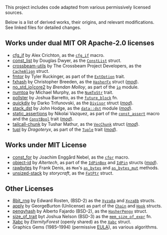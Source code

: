 This project includes code adapted from various permissively licensed sources.

Below is a list of derived works, their origins, and relevant modifications.
See linked files for detailed changes.

## Works under dual MIT OR Apache-2.0 licenses
- [cfg_if] by Alex Crichton, as the [`cfg_if`] macro.
- [const_list] by Douglas Dwyer, as the [`ConstList`] struct.
- [crossbeam-utils] by The Crossbeam Project Developers, as the [`CacheAlign`] struct.
- [fmtor] by Tyler Ruckinger, as part of the [`ExtOption`] trait.
- [fxhash] by Christopher Breeden, as the [`HasherFx`] struct ([*mod*][m1]).
- [no_std_io]|[core2] by *Brendan Molloy*, as part of the [`io`] module.
- [numtoa] by Michael Murphy, as the [`NumToStr`] trait.
- [pollster] by Joshua Barretto, as the [`future_block`] fn.
- [quickdiv] by Darko Trifunovski, as the [`Divisor`] struct ([*mod*][m7]).
- [stack_dst] by John Hodge, as the [`data::dst`] module ([*mod*][m2]).
- [static_assertions] by Nikolai Vazquez, as part of the [`const_assert`] macro
  and the [`ConstBool`] trait ([*mod*][m3]).
- [tailcall-chunk] by Tushar Mathur, as the [`VecChunk`] struct ([*mod*][m4]).
- [tupl] by *Dragoteryx*, as part of the [`Tuple`] trait ([*mod*][m5]).

[cfg_if]: https://crates.io/crates/cfg_if/1.0.0
  [`cfg_if`]: https://docs.rs/devela/latest/devela/code/macro.cfg_if.html
[const_list]: https://crates.io/crates/const_list/0.1.0
  [`ConstList`]: https://docs.rs/devela/latest/devela/data/collections/struct.ConstList.html
[crossbeam-utils]: https://crates.io/crates/crossbeam-utils/0.8.20
  [`CacheAlign`]: https://docs.rs/devela/latest/devela/mem/struct.CacheAlign.html
[fmtor]: https://crates.io/crates/fmtor/0.1.2
  [`ExtOption`]: https://docs.rs/devela/latest/devela/code/trait.ExtOption.html
[fxhash]: https://crates.io/crates/fxhash/0.2.1
  [m1]: https://github.com/andamira/devela/blob/main/src/data/hash/fx/MODIFICATIONS.md
  [`HasherFx`]: https://docs.rs/devela/latest/devela/data/hash/struct.HasherFx.html
[no_std_io]: https://crates.io/crates/no_std_io/0.6.0
[core2]: https://crates.io/crates/core2/0.4.0
  [`io`]: https://docs.rs/devela/latest/devela/sys/io/
[numtoa]: https://crates.io/crates/numtoa/0.2.4
  [`NumToStr`]: https://docs.rs/devela/latest/devela/text/fmt/trait.NumToStr.html
[stack_dst]: https://crates.io/crates/stack_dst/0.8.1
  [m2]: https://github.com/andamira/devela/blob/main/src/data/dst/MODIFICATIONS.md
  [`data::dst`]: https://docs.rs/devela/latest/devela/data/dst/index.html
[pollster]: https://crates.io/crates/pollster/0.3.0
  [`future_block`]: https://docs.rs/devela/latest/devela/exec/fn.future_block.html
[quickdiv]: https://crates.io/crates/quickdiv/0.1.1
  [m7]: https://github.com/andamira/devela/blob/main/src/num/int/divisor/MODIFICATIONS.md
  [`Divisor`]: https://docs.rs/devela/latest/devela/num/struct.Divisor.html
[static_assertions]: https://crates.io/crates/static_assertions/1.1.0
  [m3]: https://github.com/andamira/devela/blob/main/src/code/asserts/static/MODIFICATIONS.md
  [`const_assert`]: https://docs.rs/devela/latest/devela/code/macro.const_assert.html
  [`ConstBool`]: https://docs.rs/devela/latest/devela/num/logic/trait.ConstBool.html
[tailcall-chunk]: https://crates.io/crates/tailcall-chunk/0.3.1
  [m4]: https://github.com/andamira/devela/blob/main/src/data/collections/vec/chunk/MODIFICATIONS.md
  [`VecChunk`]: https://docs.rs/devela/latest/devela/data/collections/struct.VecChunk.html
[tupl]: https://crates.io/crates/tupl/0.4.0
  [m5]: https://github.com/andamira/devela/blob/main/build/generate/tuple/MODIFICATIONS.md
  [`Tuple`]: https://docs.rs/devela/latest/devela/data/collections/trait.Tuple.html

## Works under MIT License
- [const_for] by Joachim Enggård Nebel, as the [`cfor`] macro.
- [object-id] by *Altertech*, as part of the [`IdPinBox`] and [`IdPin`] structs ([*mod*][m6]).
- [rawbytes] by Frank Denis, as `Mem`'s [`as_bytes`] and [`as_bytes_mut`] methods.
- [unsized-stack] by *storycraft*, as the [`FatPtr`] struct.

[const_for]: https://crates.io/crates/const_for/0.1.4
  [`cfor`]: https://docs.rs/devela/latest/devela/code/macro.cfor.html
[object-id]: https://crates.io/crates/object-id/0.1.4
  [m6]: https://github.com/andamira/devela/blob/main/src/data/id/pin/MODIFICATIONS.md
  [`IdPin`]: https://docs.rs/devela/latest/devela/data/id/struct.IdPin.html
  [`IdPinBox`]: https://docs.rs/devela/latest/devela/data/id/struct.IdPinBox.html
[rawbytes]: https://crates.io/crates/rawbytes/1.0.0
  [`as_bytes`]: https://docs.rs/devela/latest/devela/mem/struct.Mem.html#method.as_bytes
  [`as_bytes_mut`]: https://docs.rs/devela/latest/devela/mem/struct.Mem.html#method.as_bytes_mut
[unsized-stack]: https://crates.io/crates/unsized-stack/0.2.0
  [`FatPtr`]: https://docs.rs/devela/latest/devela/mem/struct.FatPtr.html

## Other Licenses
- [8bit_rng] by Edward Rosten, (BSD-2) as the [`Xyza8a`] and [`Xyza8b`] structs.
- [apply] by GeorgeBurton (Unlicense) as part of the [`Chain`] and [`Hook`] structs.
- [pengyhash] by Alberto Fajardo (BSD-2), as the [`HasherPengy`] struct.
- [size_of_trait] byt Joshua Nelson (BSD-3) as the [`mem_size_of_expr`] fn.
- [Xabc] by *EternityForest* (openly shared) as the [`Xabc`] struct.
- Graphics Gems (1985–1994) (permissive [EULA]), as various algorithms.

[8bit_rng]: https://github.com/edrosten/8bit_rng
  [`Xyza8a`]: https://docs.rs/devela/latest/devela/num/rand/struct.Xyza8a.html
  [`Xyza8b`]: https://docs.rs/devela/latest/devela/num/rand/struct.Xyza8b.html
[apply]: https://crates.io/crates/apply/0.3.0
  [`Chain`]: https://docs.rs/devela/latest/devela/error/trait.Chain.html
  [`Hook`]: https://docs.rs/devela/latest/devela/error/trait.Hook.html
[pengyhash]: https://github.com/tinypeng/pengyhash/blob/70a23e40a2be2e784a68078213b7675055f21949/pengyhash.c
  [`HasherPengy`]: https://docs.rs/devela/latest/devela/data/hash/struct.HasherPengy.html
[size_of_trait]: https://crates.io/crates/size-of-trait/1.1.3
  [`mem_size_of_expr`]: https://docs.rs/devela/latest/devela/mem/macro.size_of_expr.html
[Xabc]: https://www.electro-tech-online.com/threads/ultra-fast-pseudorandom-number-generator-for-8-bit.124249/
  [`Xabc`]: https://docs.rs/devela/latest/devela/num/rand/struct.Xabc.html

[EULA]: https://github.com/erich666/GraphicsGems/blob/master/LICENSE.md
